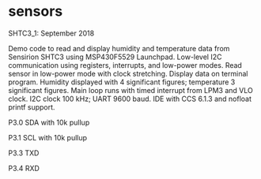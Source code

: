 # sensors
SHTC3_1: September 2018

Demo code to read and display humidity and temperature data from Sensirion SHTC3 using MSP430F5529 Launchpad.
Low-level I2C communication using registers, interrupts, and low-power modes.
Read sensor in low-power mode with clock stretching.  Display data on terminal program.
Humidity displayed with 4 significant figures; temperature 3 significant figures.
Main loop runs with timed interrupt from LPM3 and VLO clock. I2C clock 100 kHz; UART 9600 baud.
IDE with CCS 6.1.3 and nofloat printf support.

P3.0  SDA with 10k pullup

P3.1  SCL with 10k pullup

P3.3  TXD

P3.4  RXD

